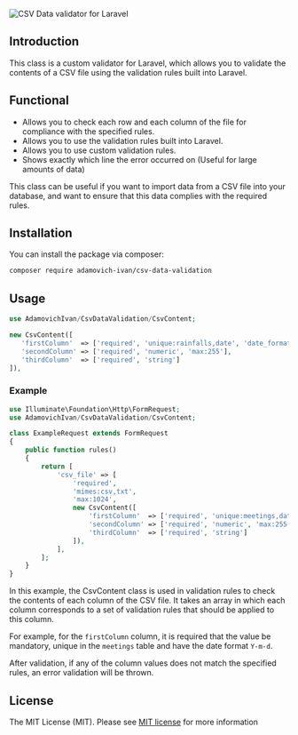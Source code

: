 
![СSV Data validator for Laravel](https://banners.beyondco.de/%D0%A1SV%20Data%20validator%20for%20Laravel.png?theme=dark&packageManager=composer+require&packageName=adamovich-ivan%2Fcsv-data-validation&pattern=circuitBoard&style=style_1&description=Easy+way+to+validate+CSV+file+data+in+Requests&md=1&showWatermark=0&fontSize=100px&images=filter)



## Introduction

This class is a custom validator for Laravel, which allows you to validate the contents of a CSV file using the validation rules built into Laravel.
## Functional

- Allows you to check each row and each column of the file for compliance with the specified rules.
- Allows you to use the validation rules built into Laravel.
- Allows you to use custom validation rules.
- Shows exactly which line the error occurred on (Useful for large amounts of data)

This class can be useful if you want to import data from a CSV file into your database, and want to ensure that this data complies with the required rules.

## Installation

You can install the package via composer:

```bash
composer require adamovich-ivan/csv-data-validation
```

## Usage


``` php
use AdamovichIvan/CsvDataValidation/CsvContent;

new CsvContent([
   'firstColumn'  => ['required', 'unique:rainfalls,date', 'date_format:Y-m-d'],
   'secondColumn' => ['required', 'numeric', 'max:255'],
   'thirdСolumn'  => ['required', 'string']
]),
```

### Example


``` php
use Illuminate\Foundation\Http\FormRequest;
use AdamovichIvan/CsvDataValidation/CsvContent;

class ExampleRequest extends FormRequest
{
    public function rules()
    {
        return [
            'сsv_file' => [
                'required',
                'mimes:csv,txt',
                'max:1024',
                new CsvContent([
                    'firstColumn'  => ['required', 'unique:meetings,date', 'date_format:Y-m-d'],
                    'secondColumn' => ['required', 'numeric', 'max:255'],
                    'thirdСolumn'  => ['required', 'string']
                ]),
            ],
        ];
    }
}
```

In this example, the CsvContent class is used in validation rules to check the contents of each column of the CSV file. It takes an array in which each column corresponds to a set of validation rules that should be applied to this column.

For example, for the `firstColumn` column, it is required that the value be mandatory, unique in the `meetings` table and have the date format `Y-m-d`.


After validation, if any of the column values does not match the specified rules, an error validation will be thrown.



## License

The MIT License (MIT). Please see [MIT license](https://opensource.org/licenses/MIT) for more information
